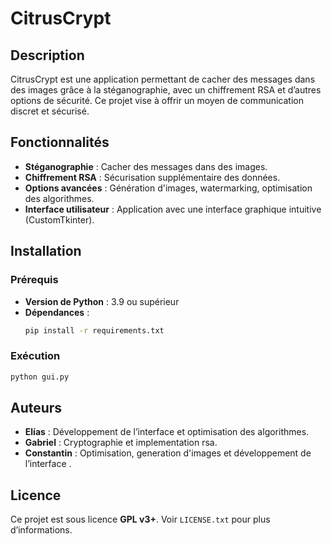 # CitrusCrypt

## Description
CitrusCrypt est une application permettant de cacher des messages dans des images grâce à la stéganographie, avec un chiffrement RSA et d’autres options de sécurité. Ce projet vise à offrir un moyen de communication discret et sécurisé.

## Fonctionnalités
- **Stéganographie** : Cacher des messages dans des images.
- **Chiffrement RSA** : Sécurisation supplémentaire des données.
- **Options avancées** : Génération d'images, watermarking, optimisation des algorithmes.
- **Interface utilisateur** : Application avec une interface graphique intuitive (CustomTkinter).

## Installation
### Prérequis
- **Version de Python** : 3.9 ou supérieur
- **Dépendances** :
  ```sh
  pip install -r requirements.txt
  ```

### Exécution
```sh
python gui.py
```

## Auteurs
- **Elías** : Développement de l’interface et optimisation des algorithmes.
- **Gabriel** : Cryptographie et implementation rsa.
- **Constantin** : Optimisation, generation d'images et développement de l’interface .

## Licence
Ce projet est sous licence **GPL v3+**. Voir `LICENSE.txt` pour plus d’informations.
